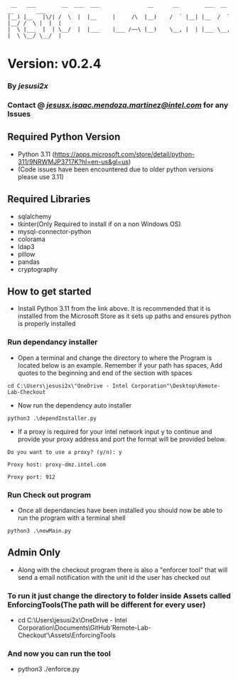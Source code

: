 ```
 __   ___        __  ___  ___               __      __        ___  __        __       ___ 
|__) |__   |\/| /  \  |  |__     |     /\  |__)    /  ` |__| |__  /  ` |__/ /  \ |  |  |  
|  \ |___  |  | \__/  |  |___    |___ /~~\ |__)    \__, |  | |___ \__, |  \ \__/ \__/  |  
```

# Version: v0.2.4
### By *jesusi2x*
### Contact @ *jesusx.isaac.mendoza.martinez@intel.com* for any Issues

## Required Python Version
- Python 3.11 (https://apps.microsoft.com/store/detail/python-311/9NRWMJP3717K?hl=en-us&gl=us)
- (Code issues have been encountered due to older python versions please use 3.11)

## Required Libraries
- sqlalchemy
- tkinter(Only Required to install if on a non Windows OS)
- mysql-connector-python
- colorama
- ldap3
- pillow
- pandas
- cryptography

## How to get started
- Install Python 3.11 from the link above. It is recommended that it is installed from the
Microsoft Store as it sets up paths and ensures python is properly installed

### Run dependancy installer
- Open a terminal and change the directory to where the Program is located below is an example.
 Remember if your path has spaces, Add quotes to the beginning and end of the section with spaces
```
cd C:\Users\jesusi2x\"OneDrive - Intel Corporation"\Desktop\Remote-Lab-Checkout
```
- Now run the dependency auto installer
```
python3 .\dependInstaller.py
```
- If a proxy is required for your intel network input y to continue and provide your proxy
address and port the format will be provided below.
```
Do you want to use a proxy? (y/n): y

Proxy host: proxy-dmz.intel.com

Proxy port: 912
```
### Run Check out program
- Once all dependancies have been installed you should now be able to run the program with a terminal shell
```
python3 .\newMain.py
```
## Admin Only
- Along with the checkout program there is also a "enforcer tool" that will send a email notification with the unit id the user has checked out
### To run it just change the directory to folder inside Assets called EnforcingTools(The path will be different for every user)
- cd C:\Users\jesusi2x\OneDrive - Intel Corporation\Documents\GitHub\'Remote-Lab-Checkout'\Assets\EnforcingTools
### And now you can run the tool
- python3 ./enforce.py
